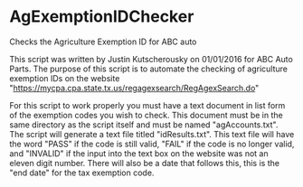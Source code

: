 # AgExemptionIDChecker
Checks the Agriculture Exemption ID for ABC auto

This script was written by Justin Kutscherousky on 01/01/2016 for ABC Auto Parts. The purpose of this script is
to automate the checking of agriculture exemption IDs on the website "https://mycpa.cpa.state.tx.us/regagexsearch/RegAgexSearch.do" 

For this script to work properly you must have a text document in list form of the exemption codes you wish to check. This document must be in the same directory as the script itself and must be named "agAccounts.txt". The script will generate a text file titled "idResults.txt". This text file will have the word "PASS" if the code is still valid, "FAIL" if the code is no longer valid, and "INVALID" if the input into the text box on the website was not an eleven digit number. There will also be a date that follows this, this is the "end date" for the tax exemption code.
